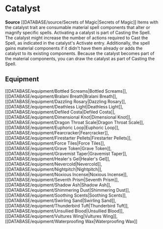 ﻿---
id: '396'
name: Catalyst
rarity: Common
source: '[[DATABASE/source/Secrets of Magic|Secrets of Magic]]'
trait:
- Catalyst
type: Trait

---
# Catalyst

**Source** [[DATABASE/source/Secrets of Magic|Secrets of Magic]] 
Items with the catalyst trait are consumable material spell components that alter or magnify specific spells. Activating a catalyst is part of Casting the Spell. The catalyst might increase the number of actions required to Cast the Spell, as indicated in the catalyst's Activate entry. Additionally, the spell gains material components if it didn't have them already or adds the catalyst to its existing components. Because the catalyst becomes part of the material components, you can draw the catalyst as part of Casting the Spell.

## Equipment

[[DATABASE/equipment/Bottled Screams|Bottled Screams]], [[DATABASE/equipment/Bralani Breath|Bralani Breath]], [[DATABASE/equipment/Dazzling Rosary|Dazzling Rosary]], [[DATABASE/equipment/Deathless Light|Deathless Light]], [[DATABASE/equipment/Defiled Costa|Defiled Costa]], [[DATABASE/equipment/Dimensional Knot|Dimensional Knot]], [[DATABASE/equipment/Dragon Throat Scale|Dragon Throat Scale]], [[DATABASE/equipment/Euphoric Loop|Euphoric Loop]], [[DATABASE/equipment/Fearcracker|Fearcracker]], [[DATABASE/equipment/Firestarter Pellets|Firestarter Pellets]], [[DATABASE/equipment/Force Tiles|Force Tiles]], [[DATABASE/equipment/Grave Token|Grave Token]], [[DATABASE/equipment/Gravemist Taper|Gravemist Taper]], [[DATABASE/equipment/Healer's Gel|Healer's Gel]], [[DATABASE/equipment/Nevercold|Nevercold]], [[DATABASE/equipment/Nightpitch|Nightpitch]], [[DATABASE/equipment/Noxious Incense|Noxious Incense]], [[DATABASE/equipment/Seventh Prism|Seventh Prism]], [[DATABASE/equipment/Shadow Ash|Shadow Ash]], [[DATABASE/equipment/Shimmering Dust|Shimmering Dust]], [[DATABASE/equipment/Soothing Scents|Soothing Scents]], [[DATABASE/equipment/Swirling Sand|Swirling Sand]], [[DATABASE/equipment/Thunderbird Tuft|Thunderbird Tuft]], [[DATABASE/equipment/Unsullied Blood|Unsullied Blood]], [[DATABASE/equipment/Vultures Wing|Vultures Wing]], [[DATABASE/equipment/Waterproofing Wax|Waterproofing Wax]]